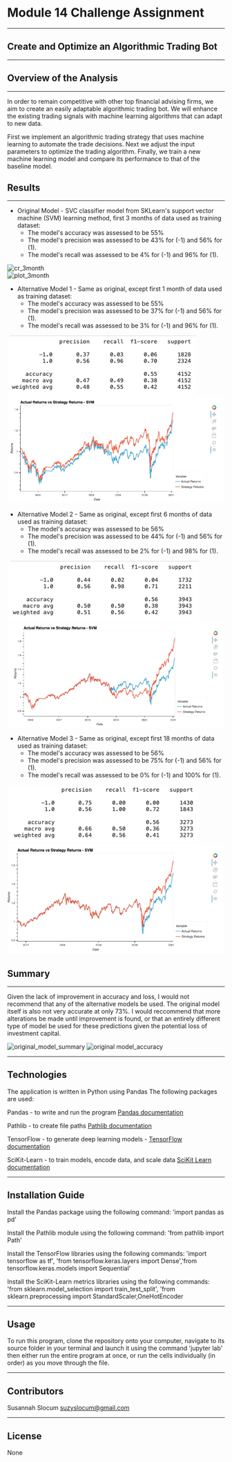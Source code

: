 # Module 14 Challenge Assignment 
---

## Create and Optimize an Algorithmic Trading Bot
---

## Overview of the Analysis
---
  In order to remain competitive with other top financial advising firms, we aim to create an easily adaptable algorithmic trading bot. We will enhance the existing trading signals with machine learning algorithms that can adapt to new data.

  First we implement an algorithmic trading strategy that uses machine learning to automate the trade decisions. Next we adjust the input parameters to optimize the trading algorithm. Finally, we train a new machine learning model and compare its performance to that of the baseline model.


## Results
---

* Original Model - SVC classifier model from SKLearn's support vector machine (SVM) learning method, first 3 months of data used as training dataset:
  * The model's accuracy was assessed to be 55%
  * The model's precision was assessed to be 43% for (-1) and 56% for (1).
  * The model's recall was assessed to be 4% for (-1) and 96% for (1).

![cr_3month](/Images/cr_3month.jpg)    
![plot_3month](/Images/plot_3month.jpg)


* Alternative Model 1 - Same as original, except first 1 month of data used as training dataset:
  * The model's accuracy was assessed to be 55%
  * The model's precision was assessed to be 37% for (-1) and 56% for (1).
  * The model's recall was assessed to be 3% for (-1) and 96% for (1).

![cr_1month](/Images/cr_1month.jpg)    
![plot_1month](/Images/plot_1month.jpg)


* Alternative Model 2 - Same as original, except first 6 months of data used as training dataset:
  * The model's accuracy was assessed to be 56%
  * The model's precision was assessed to be 44% for (-1) and 56% for (1).
  * The model's recall was assessed to be 2% for (-1) and 98% for (1).

![cr_6months](/Images/cr_6months.jpg)    
![plot_6months](/Images/plot_6months.jpg)

* Alternative Model 3 - Same as original, except first 18 months of data used as training dataset:
  * The model's accuracy was assessed to be 56%
  * The model's precision was assessed to be 75% for (-1) and 56% for (1).
  * The model's recall was assessed to be 0% for (-1) and 100% for (1).

![cr_18months](/Images/cr_18months.jpg)    
![plot_18months](/Images/plot_18months.jpg)
    

## Summary
---
Given the lack of improvement in accuracy and loss, I would not recommend that any of the alternative models be used. The original model itself is also not very accurate at only 73%. I would reccommend that more alterations be made until improvement is found, or that an entirely different type of model be used for these predictions given the potential loss of investment capital. 


![original_model_summary](/Images/original_model_summary.jpg)
![original model_accuracy](/Images/original_model_accuracy.jpg)


---

## Technologies

The application is written in Python using Pandas
The following packages are used:

Pandas - to write and run the program [Pandas documentation](https://pandas.pydata.org/docs/)

Pathlib - to create file paths [Pathlib documentation](https://docs.python.org/3/library/pathlib.html)

TensorFlow - to generate deep learning models - [TensorFlow documentation](https://www.tensorflow.org/guide)

SciKit-Learn - to train models, encode data, and scale data [SciKit Learn documentation](https://scikit-learn.org/0.21/documentation.html)


---

## Installation Guide

Install the Pandas package using the following command: 'import pandas as pd'

Install the Pathlib module using the following command: 'from pathlib import Path'

Install the TensorFlow libraries using the following commands: 'import tensorflow as tf', 'from tensorflow.keras.layers import Dense','from tensorflow.keras.models import Sequential'

Install the SciKit-Learn metrics libraries using the following commands: 'from sklearn.model_selection import train_test_split', 'from sklearn.preprocessing import StandardScaler,OneHotEncoder


--- 

## Usage

To run this program, clone the repository onto your computer, navigate to its source folder in your terminal and launch it using the command 'jupyter lab' then either run the entire program at once, or run the cells individually (in order) as you move through the file.

---

## Contributors
Susannah Slocum 
suzyslocum@gmail.com

---

## License

None
